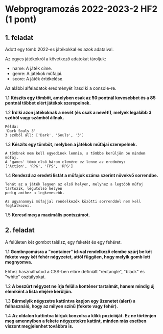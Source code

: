 # Webprogramozás 2022-2023-2 HF2 (1 pont)

## 1. feladat

Adott egy tömb 2022-es játékokkal és azok adataival.

Az egyes játékokról a következő adatokat tároljuk:
- name: A játék címe.
- genre: A játékok műfajai.
- score: A játék értékelése.

Az alábbi alfeladatok eredményét írasd ki a console-re.

1.1 **Készíts egy tömböt, amelyben csak az 50 pontnál kevesebbet és a 85 pontnál többet
elért játékok szerepelnek.**

1.2 **Írd ki azon játékoknak a nevét (és csak a nevét!), melyek legalább 3 szóból vagy számból
állnak.**

    Példa:
    'Dark Souls 3'
    3 szóból áll: ['Dark', 'Souls', '3']

1.3 **Készíts egy tömböt, melyben a játékok műfajai szerepelnek.**

    A tömbnek nem kell egyedinek lennie, a tömbbe kerüljön be minden műfaj.
    A 'games' tömb első három elemére ez lenne az eredmény:
    ['Action', 'RPG', 'FPS', 'RPG']

1.4 **Rendezd az eredeti listát a műfajok száma szerint növekvő sorrendbe.**

    Tehát az a játék legyen az első helyen, melyhez a legtöbb műfaj tartozik, legutolsó helyen
    pedig amihez a legkevesebb.

    Az ugyanannyi műfajjal rendelkezők közötti sorrenddel nem kell foglalkozni.

1.5 **Keresd meg a maximális pontszámot.**

## 2. feladat

A felületen két gombot találsz, egy feketét és egy fehéret.

1.1 **Gombnyomásra a "container" id-val rendelkező elembe szúrj be két fekete vagy két fehér
négyzetet, attól függően, hogy melyik gomb lett megnyomva.**

Ehhez használhatod a CSS-ben előre definiált "rectangle", "black" és "white" osztályokat.

1.2 **A beszúrt négyzet ne írja felül a konténer tartalmát, hanem mindig új elemként
a lista elejére kerüljön.**

1.3 **Bármelyik négyzetre kattintva kapjon egy üzenetet (alert) a felhasználó, hogy az milyen színű
(fekete vagy fehér).**

1.4 **Az oldalon kattintva kiírjuk konzolra a klikk pozícióját.
Ez ne történjen meg amennyiben a fekete négyzetekre kattint,
minden más esetben viszont megjelenhet továbbra is.**

